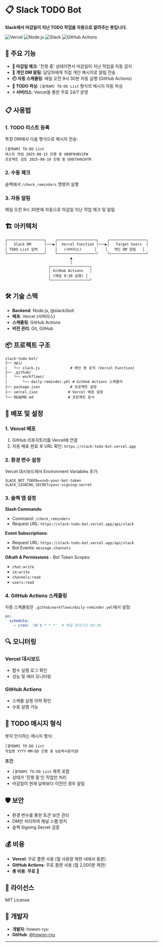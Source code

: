 # 📋 Slack TODO Bot

**Slack에서 마감일이 지난 TODO 작업을 자동으로 알려주는 봇입니다.**

![Vercel](https://img.shields.io/badge/vercel-%23000000.svg?style=for-the-badge&logo=vercel&logoColor=white)
![Node.js](https://img.shields.io/badge/node.js-6DA55F?style=for-the-badge&logo=node.js&logoColor=white)
![Slack](https://img.shields.io/badge/Slack-4A154B?style=for-the-badge&logo=slack&logoColor=white)
![GitHub Actions](https://img.shields.io/badge/github%20actions-%232671E5.svg?style=for-the-badge&logo=githubactions&logoColor=white)

## 🚀 주요 기능

- **📅 마감일 체크**: '진행 중' 상태이면서 마감일이 지난 작업을 자동 감지
- **💬 개인 DM 알림**: 담당자에게 직접 개인 메시지로 알림 전송
- **🕘 자동 스케줄링**: 매일 오전 9시 30분 자동 실행 (GitHub Actions)
- **📝 TODO 파싱**: `[결제AM] TO-DO List` 형식의 메시지 자동 파싱
- **⚡ 서버리스**: Vercel을 통한 무료 24/7 운영

## 📋 사용법

### 1. TODO 리스트 등록
특정 DM에서 다음 형식으로 메시지 전송:
```
[결제AM] TO-DO List
테스트 작업 2025-08-15 진행 중 U08FHVBV1FW
프로젝트 검토 2025-08-10 진행 중 U087XH92HTR
```

### 2. 수동 체크
슬랙에서 `/check_reminders` 명령어 실행

### 3. 자동 알림
매일 오전 9시 30분에 자동으로 마감일 지난 작업 체크 및 알림

## 🏗️ 아키텍처

```
┌─────────────────┐    ┌──────────────────┐    ┌─────────────────┐
│   Slack DM      │───▶│  Vercel Function │───▶│   Target Users  │
│ TODO List 입력   │    │   (서버리스)      │    │   개인 DM 알림   │
└─────────────────┘    └──────────────────┘    └─────────────────┘
                              ▲
                              │
                    ┌──────────────────┐
                    │ GitHub Actions   │
                    │ (매일 9:30 실행) │
                    └──────────────────┘
```

## 🛠️ 기술 스택

- **Backend**: Node.js, @slack/bolt
- **배포**: Vercel (서버리스)
- **스케줄링**: GitHub Actions
- **버전 관리**: Git, GitHub

## 📦 프로젝트 구조

```
slack-todo-bot/
├── api/
│   └── slack.js              # 메인 봇 로직 (Vercel Function)
├── .github/
│   └── workflows/
│       └── daily-reminder.yml # GitHub Actions 스케줄러
├── package.json              # 프로젝트 설정
├── vercel.json              # Vercel 배포 설정
└── README.md                # 프로젝트 문서
```

## 🚀 배포 및 설정

### 1. Vercel 배포

1. GitHub 리포지토리를 Vercel에 연결
2. 자동 배포 완료 후 URL 확인: `https://slack-todo-bot.vercel.app`

### 2. 환경 변수 설정

Vercel 대시보드에서 Environment Variables 추가:
```env
SLACK_BOT_TOKEN=xoxb-your-bot-token
SLACK_SIGNING_SECRET=your-signing-secret
```

### 3. 슬랙 앱 설정

**Slash Commands**:
- Command: `/check_reminders`
- Request URL: `https://slack-todo-bot.vercel.app/api/slack`

**Event Subscriptions**:
- Request URL: `https://slack-todo-bot.vercel.app/api/slack`
- Bot Events: `message.channels`

**OAuth & Permissions** - Bot Token Scopes:
- `chat:write`
- `im:write`
- `channels:read`
- `users:read`

### 4. GitHub Actions 스케줄링

자동 스케줄링은 `.github/workflows/daily-reminder.yml`에서 설정:
```yaml
on:
  schedule:
    - cron: '30 0 * * *'  # 매일 한국시간 09:30
```

## 🔍 모니터링

### Vercel 대시보드
- 함수 실행 로그 확인
- 성능 및 에러 모니터링

### GitHub Actions
- 스케줄 실행 이력 확인
- 수동 실행 가능

## 📝 TODO 메시지 형식

봇이 인식하는 메시지 형식:
```
[결제AM] TO-DO List
작업명 YYYY-MM-DD 진행 중 U슬랙사용자ID
```

**조건**:
- `[결제AM] TO-DO List` 제목 포함
- 상태가 '진행 중'인 작업만 처리
- 마감일이 현재 날짜보다 이전인 경우 알림

## 🛡️ 보안

- 환경 변수를 통한 토큰 보안 관리
- DM만 처리하여 채널 스팸 방지
- 슬랙 Signing Secret 검증

## 💰 비용

- **Vercel**: 무료 플랜 사용 (월 사용량 제한 내에서 충분)
- **GitHub Actions**: 무료 플랜 사용 (월 2,000분 제한)
- **총 비용**: **무료** 🎉

## 📄 라이선스

MIT License

## 👤 개발자

- **개발자**: howon-ryu
- **GitHub**: [@howon-ryu](https://github.com/howon-ryu)

---

